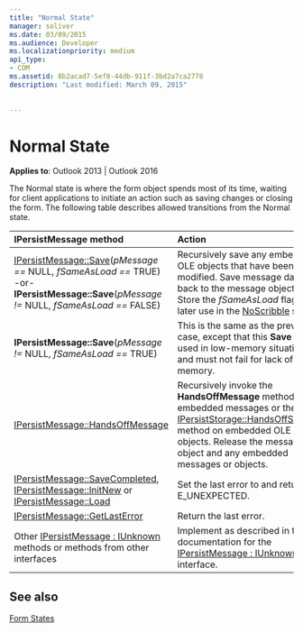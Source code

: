 ```yaml
---
title: "Normal State"
manager: soliver
ms.date: 03/09/2015
ms.audience: Developer
ms.localizationpriority: medium
api_type:
- COM
ms.assetid: 8b2acad7-5ef8-44db-911f-3bd2a7ca2778
description: "Last modified: March 09, 2015"
 
 
---
```


# Normal State

**Applies to**: Outlook 2013 | Outlook 2016
  
The Normal state is where the form object spends most of its time, waiting for client applications to initiate an action such as saving changes or closing the form. The following table describes allowed transitions from the Normal state.
  
|**IPersistMessage method**|**Action**|**New state**|
|:-----|:-----|:-----|
|[IPersistMessage::Save](ipersistmessage-save.md)(_pMessage ==_ NULL, _fSameAsLoad ==_ TRUE)  <br/> -or-  <br/> **IPersistMessage::Save**(_pMessage !=_ NULL, _fSameAsLoad ==_ FALSE)  <br/> |Recursively save any embedded OLE objects that have been modified. Save message data back to the message object. Store the _fSameAsLoad_ flag for later use in the [NoScribble](noscribble-state.md) state. |NoScribble  <br/> |
|**IPersistMessage::Save**(_pMessage !=_ NULL, _fSameAsLoad ==_ TRUE)  <br/> |This is the same as the previous case, except that this **Save** call is used in low-memory situations and must not fail for lack of memory. |NoScribble  <br/> |
|[IPersistMessage::HandsOffMessage](ipersistmessage-handsoffmessage.md) <br/> |Recursively invoke the **HandsOffMessage** method on embedded messages or the OLE [IPersistStorage::HandsOffStorage](https://msdn.microsoft.com/library/1e5ef26f-d8e7-4fa6-bfc4-19dace35314d%28Office.15%29.aspx) method on embedded OLE objects. Release the message object and any embedded messages or objects. |[HandsOffFromNormal](handsofffromnormal-state.md) <br/> |
|[IPersistMessage::SaveCompleted](ipersistmessage-savecompleted.md), [IPersistMessage::InitNew](ipersistmessage-initnew.md) or [IPersistMessage::Load](ipersistmessage-load.md) <br/> |Set the last error to and return E_UNEXPECTED. |Normal  <br/> |
|[IPersistMessage::GetLastError](ipersistmessage-getlasterror.md) <br/> |Return the last error. |Normal  <br/> |
|Other [IPersistMessage : IUnknown](ipersistmessageiunknown.md) methods or methods from other interfaces  <br/> |Implement as described in the documentation for the [IPersistMessage : IUnknown](ipersistmessageiunknown.md) interface. |Normal  <br/> |

## See also

[Form States](form-states.md)
